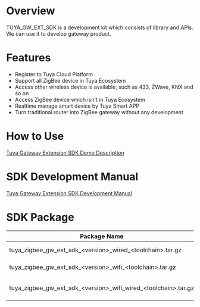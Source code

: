 Overview  
========  

TUYA_GW_EXT_SDK is a development kit which consists of library and APIs. We can use it to develop gateway product.  

Features  
========  

- Register to Tuya Cloud Platform  
- Support all ZigBee device in Tuya Ecosystem  
- Access other wireless device is available, such as 433, ZWave, KNX and so on  
- Access ZigBee device which isn't in Tuya Ecosystem  
- Realtime manage smart device by Tuya Smart APP
- Turn traditional router into ZigBee gateway without any development  

How to Use  
==========  

[Tuya Gateway Extension SDK Demo Description](https://docs.tuya.com/zh/iot/device-development/access-mode-product-solution/product-solutiongateway/gateway-extension-sdk-access-solution/tuya-gateway-extension-sdk-demo-description)  

SDK Development Manual   
======================  

[Tuya Gateway Extension SDK Development Manual](https://docs.tuya.com/zh/iot/device-development/access-mode-product-solution/product-solutiongateway/gateway-extension-sdk-access-solution/tuya-gateway-extension-sdk-development-manual)  


SDK Package  
===========  

| Package Name                                                 | Description          |
| ------------------------------------------------------------ | -------------------- |
| tuya_zigbee_gw_ext_sdk_\<version\>\_wired\_\<toolchain\>.tar.gz  | Wired Gateway        |
| tuya_zigbee_gw_ext_sdk_\<version\>\_wifi\_\<toolchain\>.tar.gz   | WiFi Gateway         |
| tuya_zigbee_gw_ext_sdk_\<version\>\_wifi_wired\_\<toolchain\>.tar.gz | WiFi + Wired Gateway |
